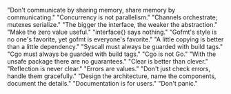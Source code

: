 "Don't communicate by sharing memory, share memory by communicating."
"Concurrency is not parallelism."
"Channels orchestrate; mutexes serialize."
"The bigger the interface, the weaker the abstraction."
"Make the zero value useful."
"interface{} says nothing."
"Gofmt's style is no one's favorite, yet gofmt is everyone's favorite."
"A little copying is better than a little dependency."
"Syscall must always be guarded with build tags."
"Cgo must always be guarded with build tags."
"Cgo is not Go."
"With the unsafe package there are no guarantees."
"Clear is better than clever."
"Reflection is never clear."
"Errors are values."
"Don't just check errors, handle them gracefully."
"Design the architecture, name the components, document the details."
"Documentation is for users."
"Don't panic."
